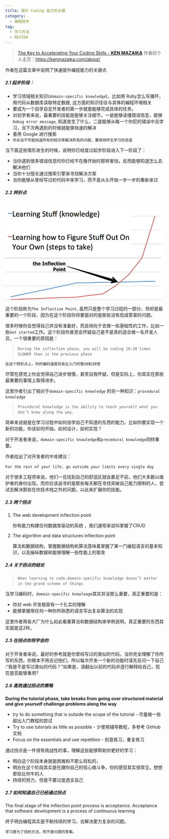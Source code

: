 ```yaml
---
title: 提升 Coding 能力的关键
category:
  - 编程技术
tag:
  - 学习方法
  - REVIEW
---
```


> [The Key to Accelerating Your Coding Skills - **KEN MAZAIKA**](http://blog.thefirehoseproject.com/posts/learn-to-code-and-be-self-reliant/)
> 作者的个人主页：https://kenmazaika.com/about/

作者在这篇文章中说明了快速提升编程能力的关键点

##### 2.1 起步阶段：

- 学习领域相关知识(`domain-specific knowledge`)，比如用 Ruby怎么写循环，用代码从数据库读取特定数据, 这方面的知识往往与具体的编程环境相关
- 要成为一个自学自足开发者的第一步就是能够完成具体的任务。
- 对初学者来说，最重要的技能是能够关注细节，一是能够读懂错误信息，能够`Debug error message`, 知道发生了什么，二是能够从每一个你犯的错误中去学习，当下次再遇到的时候就能够快速的解决
- 善用 Google 进行搜索
- `你永远不可能知道所有的知识来解决所有的问题，要保持终生学习的态度`

当下面这些情形发生的时候，说明你已经度过起步阶段进入下一阶段了：

- 当你遇到很多错误信息时你已经不在像开始时那样害怕，反而能够知道怎么去解决他们
- 当你十分擅长通过搜索引擎来寻找解决方案
- 当你能够从曾经写过的代码中来学习，而不是从头开始一步一步的重新来过

##### 2.2 转折点

![pic](https://github.com/LiuKay/markdown_pics/blob/main/img/20200531090719.png)

这个阶段称为`The Inflection Point`, 虽然只是整个学习过程的一部分，但却是最重要的一个阶段，因为在这个阶段你将要面对的是那些没有现成答案的问题。

很多时候你会觉得自己并没有准备好，而且倾向于去做一些基础性的工作，比如一些`Get started`工作。这个阶段你甚至会怀疑自己是不是真的适合做一名开发人员。一个很重要的原因是：

> `During the inflection phase, you will be coding 10-20 times SLOWER than in the previous phase  `

`在这个转折点上，你的编码速度将会比入门时慢10到20倍`

尽管在感觉上你会觉得自己进步很慢，甚至自我怀疑，但是实际上，你其实在那些最重要的事情上取得进步。

这里作者引出了相对于`domain-specific knowledge` 的另一种知识：`procedural knowledge`

> `Procedural knowledge is the ability to teach yourself what you don’t know along the way.`

简单来说就是在学习过程中如何自学自己不知道的东西的能力。比如你要实现一个新的功能，你该如何开始，如何设计，如何实现？

对于开发者来说，`domain-specific knowledge`和`precedural knowledge`同样重要。

作者给出了对开发者的中肯建议：

`For the rest of your life, go outside your limits every single day`  

对于很多工程师来说，他们一旦找到自己的舒适区就会裹足不前，他们大多数以维护者的身份出现。而你应该追寻的是那些每天都在寻找突破自己能力限制的人，尝试去解决那些在你技术栈之外的问题，以此来扩展你的技能。

##### 2.3 两个拐点

1. The web development inflection point  

   你有能力构建任何数据库驱动的系统 ，我们通常来说叫掌握了CRUD

2. The algorithm and data structures inflection point  

   算法和数据结构，掌握数据结构和算法意味着掌握了某一门编程语言的基本知识，以及操纵数据和能够理解一些性能上的取舍

##### 2.4 关于拐点的结论

> `When learning to code,domain-specific knowledge doesn’t matter in the grand scheme of things`  

当学习编码时，`domain-specific knowleage`其实并没那么重要，真正重要的是：

- 你对 web 开发框架有一个扎实的理解
- 能够掌握用任何一种你所熟悉的语言写出复杂算法的实现

这里作者用各大厂为什么如此看重算法和数据结构来举例说明，真正重要的东西其实就是这2样。

##### 2.5 在拐点你将学会的

对于开发者来说，最好的参考就是你曾经写过的类似的代码，当你完全理解了你所写的东西，你根本不用去记他们，所以每次开发一个新的功能时请先反问一下自己 :“我是不是写过类似的代码？”如果是，请翻出以前的代码并逐行解释给自己，现在是否能够重用?

##### 2.6 高效通过拐点的策略

**During the tutorial phase, take breaks from going over structured material and give yourself challenge problems along the way**  

- try to do something that is outside the scope of the tutorial   - 尽量做一些超出入门教程的尝试
- Try to use tutorials as little as possible  - 少使用辅导教程，多参考 GitHub 文档
- Focus on the essentials and use repetition  - 刻意练习，重复练习

通过拐点是一件很有挑战性的事，理解这些能够帮助你更好的学习：

- 明白这个阶段本身就是困难和不那么轻松的，
- 明白在这个阶段其实是在跟你自己的信心做斗争，你的感受其实很常见，想想那些比你牛的人
- 持续的努力，但是不要过度透支自己

##### 2.7 如何知道自己已经通过拐点

The final stage of the inflection point process is acceptance. Acceptance that software
development is a process of continuous learning  

终于明白编程其实是不断持续的学习，去解决更为复杂的问题。

`学习是为了找到方法，而不是问题的答案。`
